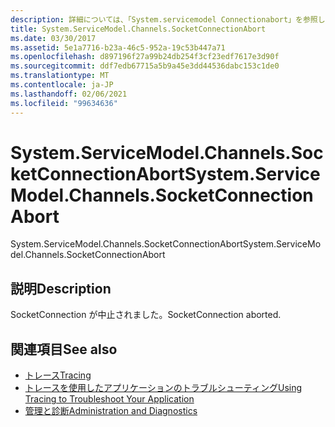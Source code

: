 ```yaml
---
description: 詳細については、「System.servicemodel Connectionabort」を参照してください。
title: System.ServiceModel.Channels.SocketConnectionAbort
ms.date: 03/30/2017
ms.assetid: 5e1a7716-b23a-46c5-952a-19c53b447a71
ms.openlocfilehash: d897196f27a99b24db254f3cf23edf7617e3d90f
ms.sourcegitcommit: ddf7edb67715a5b9a45e3dd44536dabc153c1de0
ms.translationtype: MT
ms.contentlocale: ja-JP
ms.lasthandoff: 02/06/2021
ms.locfileid: "99634636"
---
```

# <a name="systemservicemodelchannelssocketconnectionabort"></a><span data-ttu-id="b53ee-103">System.ServiceModel.Channels.SocketConnectionAbort</span><span class="sxs-lookup"><span data-stu-id="b53ee-103">System.ServiceModel.Channels.SocketConnectionAbort</span></span>

<span data-ttu-id="b53ee-104">System.ServiceModel.Channels.SocketConnectionAbort</span><span class="sxs-lookup"><span data-stu-id="b53ee-104">System.ServiceModel.Channels.SocketConnectionAbort</span></span>  
  
## <a name="description"></a><span data-ttu-id="b53ee-105">説明</span><span class="sxs-lookup"><span data-stu-id="b53ee-105">Description</span></span>  

 <span data-ttu-id="b53ee-106">SocketConnection が中止されました。</span><span class="sxs-lookup"><span data-stu-id="b53ee-106">SocketConnection aborted.</span></span>  
  
## <a name="see-also"></a><span data-ttu-id="b53ee-107">関連項目</span><span class="sxs-lookup"><span data-stu-id="b53ee-107">See also</span></span>

- [<span data-ttu-id="b53ee-108">トレース</span><span class="sxs-lookup"><span data-stu-id="b53ee-108">Tracing</span></span>](index.md)
- [<span data-ttu-id="b53ee-109">トレースを使用したアプリケーションのトラブルシューティング</span><span class="sxs-lookup"><span data-stu-id="b53ee-109">Using Tracing to Troubleshoot Your Application</span></span>](using-tracing-to-troubleshoot-your-application.md)
- [<span data-ttu-id="b53ee-110">管理と診断</span><span class="sxs-lookup"><span data-stu-id="b53ee-110">Administration and Diagnostics</span></span>](../index.md)
